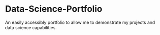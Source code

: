 # Data-Science-Portfolio

An easily accessibly portfolio to allow me to demonstrate my projects and data science capabilities.


